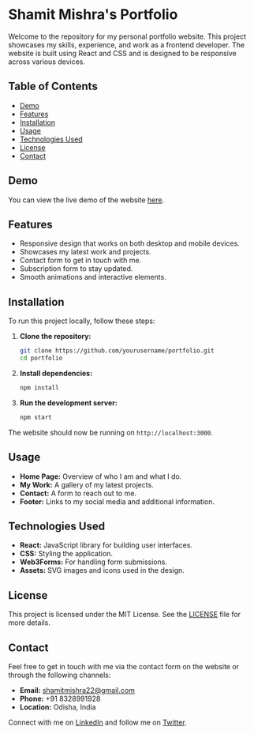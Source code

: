 # Shamit Mishra's Portfolio

Welcome to the repository for my personal portfolio website. This project showcases my skills, experience, and work as a frontend developer. The website is built using React and CSS and is designed to be responsive across various devices.

## Table of Contents

- [Demo](#demo)
- [Features](#features)
- [Installation](#installation)
- [Usage](#usage)
- [Technologies Used](#technologies-used)
- [License](#license)
- [Contact](#contact)

## Demo

You can view the live demo of the website [here](#).

## Features

- Responsive design that works on both desktop and mobile devices.
- Showcases my latest work and projects.
- Contact form to get in touch with me.
- Subscription form to stay updated.
- Smooth animations and interactive elements.

## Installation

To run this project locally, follow these steps:

1. **Clone the repository:**
   ```bash
   git clone https://github.com/yourusername/portfolio.git
   cd portfolio
   ```

2. **Install dependencies:**
   ```bash
   npm install
   ```

3. **Run the development server:**
   ```bash
   npm start
   ```

The website should now be running on `http://localhost:3000`.

## Usage

- **Home Page:** Overview of who I am and what I do.
- **My Work:** A gallery of my latest projects.
- **Contact:** A form to reach out to me.
- **Footer:** Links to my social media and additional information.

## Technologies Used

- **React:** JavaScript library for building user interfaces.
- **CSS:** Styling the application.
- **Web3Forms:** For handling form submissions.
- **Assets:** SVG images and icons used in the design.

## License

This project is licensed under the MIT License. See the [LICENSE](LICENSE) file for more details.

## Contact

Feel free to get in touch with me via the contact form on the website or through the following channels:

- **Email:** shamitmishra22@gmail.com
- **Phone:** +91 8328991928
- **Location:** Odisha, India

Connect with me on [LinkedIn](#) and follow me on [Twitter](#).
